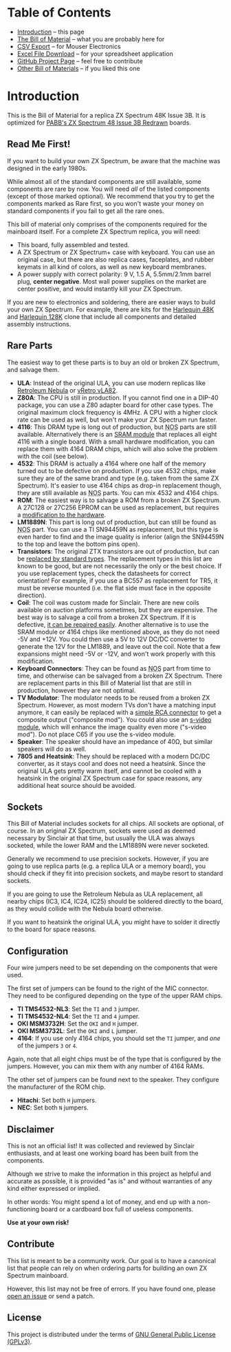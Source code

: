 # Table of Contents

<div class="toc"><ul>
  <li><a href="index.html">Introduction</a> &ndash; this page</li>
  <li><a href="zxspectrum-bom.html">The Bill of Material</a> &ndash; what you are probably here for</li>
  <li><a href="csv.html">CSV Export</a> &ndash; for Mouser Electronics</li>
  <li><a href="zxspectrum-bom.xlsx">Excel File Download</a> &ndash; for your spreadsheet application</li>
  <li><a href="https://github.com/shred/zxspectrum-bom">GitHub Project Page</a> &ndash; feel free to contribute</li>
  <li><a href="other.html">Other Bill of Materials</a> &ndash; if you liked this one</li>
</ul></div>

# Introduction

This is the Bill of Material for a replica ZX Spectrum 48K Issue 3B. It is optimized for [PABB's ZX Spectrum 48 Issue 3B Redrawn](https://www.pcbway.com/project/shareproject/ZX_Spectrum_48_Issue_3B_Redrawn.html) boards.

## Read Me First!

If you want to build your own ZX Spectrum, be aware that the machine was designed in the early 1980s.

While almost all of the standard components are still available, some components are rare by now. You will need *all* of the listed components (except of those marked optional). We recommend that you try to get the components marked as <span class="rare">Rare</span> first, so you won't waste your money on standard components if you fail to get all the rare ones.

This bill of material only comprises of the components required for the mainboard itself. For a complete ZX Spectrum replica, you will need:

* This board, fully assembled and tested.
* A ZX Spectrum or ZX Spectrum+ case with keyboard. You can use an original case, but there are also replica cases, faceplates, and rubber keymats in all kind of colors, as well as new keyboard membranes.
* A power supply with correct polarity: 9 V, 1.5 A, 5.5mm/2.1mm barrel plug, **center negative**. Most wall power supplies on the market are center positive, and would instantly kill your ZX Spectrum.

If you are new to electronics and soldering, there are easier ways to build your own ZX Spectrum. For example, there are kits for the [Harlequin 48K](https://www.bytedelight.com/?product_cat=harlequin48) and [Harlequin 128K](https://www.bytedelight.com/?product_cat=harlequin128) clone that include all components and detailed assembly instructions.

## Rare Parts

The easiest way to get these parts is to buy an old or broken ZX Spectrum, and salvage them.

* **ULA**: Instead of the original ULA, you can use modern replicas like [Retroleum Nebula](http://blog.retroleum.co.uk/electronics-articles/nebula-spectrum-ula-chip-replacement-module/) or [vRetro vLA82](https://vdrivezx.com/vla82/).
* **Z80A**: The CPU is still in production. If you cannot find one in a DIP-40 package, you can use a Z80 adapter board for other case types. The original maximum clock frequency is 4MHz. A CPU with a higher clock rate can be used as well, but won't make your ZX Spectrum run faster.
* **4116**: This DRAM type is long out of production, but <abbr title="New Old Stock">NOS</abbr> parts are still available. Alternatively there is an [SRAM module](https://lotharek.pl/productdetail.php?id=267) that replaces all eight 4116 with a single board. With a small hardware modification, you can replace them with 4164 DRAM chips, which will also solve the problem with the coil (see below).
* **4532**: This DRAM is actually a 4164 where one half of the memory turned out to be defective on production. If you use 4532 chips, make sure they are of the same brand and type (e.g. taken from the same ZX Spectrum). It's easier to use 4164 chips as drop-in replacement though, they are still available as <abbr title="New Old Stock">NOS</abbr> parts. You can mix 4532 and 4164 chips.
* **ROM**: The easiest way is to salvage a ROM from a broken ZX Spectrum. A 27C128 or 27C256 EPROM can be used as replacement, but requires a [modification to the hardware](http://blog.retroleum.co.uk/electronics-articles/how-to-replace-the-rom-of-a-zx-spectrum-with-an-eprom/).
* **LM1889N**: This part is long out of production, but can still be found as <abbr title="New Old Stock">NOS</abbr> part. You can use a TI SN94459N as replacement, but this type is even harder to find and the image quality is inferior (align the SN94459N to the top and leave the bottom pins open).
* **Transistors**: The original ZTX transistors are out of production, but can be [replaced by standard types](https://sinclair.wiki.zxnet.co.uk/wiki/Replacement_Components#ZX_Spectrum_48k). The replacement types in this list are known to be good, but are not necessarily the only or the best choice. If you use replacement types, check the datasheets for correct orientation! For example, if you use a BC557 as replacement for TR5, it must be reverse mounted (i.e. the flat side must face in the opposite direction).
* **Coil**: The coil was custom made for Sinclair. There are new coils available on auction platforms sometimes, but they are expensive. The best way is to salvage a coil from a broken ZX Spectrum. If it is defective, [it can be repaired easily](https://shred.zone/cilla/page/458/zx-spectrum-recoiled.html#new-coil). Another alternative is to use the SRAM module or 4164 chips like mentioned above, as they do not need -5V and +12V. You could then use a 5V to 12V DC/DC converter to generate the 12V for the LM1889, and leave out the coil. Note that a few expansions might need -5V or -12V, and won't work properly with this modification.
* **Keyboard Connectors**: They can be found as <abbr title="New Old Stock">NOS</abbr> part from time to time, and otherwise can be salvaged from a broken ZX Spectrum. There are replacement parts in this Bill of Material list that are still in production, however they are not optimal.
* **TV Modulator**: The modulator needs to be reused from a broken ZX Spectrum. However, as most modern TVs don't have a matching input anymore, it can easily be replaced with a [simple RCA connector](https://shred.zone/cilla/page/459/zx-spectrum-chrome.html#composite-mod) to get a composite output ("composite mod"). You could also use an [s-video module](https://github.com/redhawk668/ZX-Spectrum-S-Video), which will enhance the image quality even more ("s-video mod"). Do not place C65 if you use the s-video module.
* **Speaker**: The speaker should have an impedance of 40Ω, but similar speakers will do as well.
* **7805 and Heatsink**: They should be replaced with a modern DC/DC converter, as it stays cool and does not need a heatsink. Since the original ULA gets pretty warm itself, and cannot be cooled with a heatsink in the original ZX Spectrum case for space reasons, any additional heat source should be avoided.

## Sockets

This Bill of Material includes sockets for all chips. All sockets are optional, of course. In an original ZX Spectrum, sockets were used as deemed necessary by Sinclair at that time, but usually the ULA was always socketed, while the lower RAM and the LM1889N were never socketed.

Generally we recommend to use precision sockets. However, if you are going to use replica parts (e.g. a replica ULA or a memory board), you should check if they fit into precision sockets, and maybe resort to standard sockets.

If you are going to use the Retroleum Nebula as ULA replacement, all nearby chips (IC3, IC4, IC24, IC25) should be soldered directly to the board, as they would collide with the Nebula board otherwise.

If you want to heatsink the original ULA, you might have to solder it directly to the board for space reasons.

## Configuration

Four wire jumpers need to be set depending on the components that were used.

The first set of jumpers can be found to the right of the MIC connector. They need to be configured depending on the type of the upper RAM chips.

* **TI TMS4532-NL3**: Set the `TI` and `3` jumper.
* **TI TMS4532-NL4**: Set the `TI` and `4` jumper.
* **OKI MSM3732H**: Set the `OKI` and `H` jumper.
* **OKI MSM3732L**: Set the `OKI` and `L` jumper.
* **4164**: If you use only 4164 chips, you should set the `TI` jumper, and _one_ of the jumpers `3` or `4`.

Again, note that all eight chips must be of the type that is configured by the jumpers. However, you can mix them with any number of 4164 RAMs.

The other set of jumpers can be found next to the speaker. They configure the manufacturer of the ROM chip.

* **Hitachi**: Set both `H` jumpers.
* **NEC**: Set both `N` jumpers.

## Disclaimer

This is not an official list! It was collected and reviewed by Sinclair enthusiasts, and at least one working board has been built from the components.

Although we strive to make the information in this project as helpful and accurate as possible, it is provided "as is" and without warranties of any kind either expressed or implied.

In other words: You might spend a lot of money, and end up with a non-functioning board or a cardboard box full of useless components.

**Use at your own risk!**

## Contribute

This list is meant to be a community work. Our goal is to have a canonical list that people can rely on when ordering parts for building an own ZX Spectrum mainboard.

However, this list may not be free of errors. If you have found one, please [open an issue](https://github.com/shred/zxspectrum-bom/issues) or send a patch.

## License

This project is distributed under the terms of [GNU General Public License (GPLv3)](https://www.gnu.org/licenses/gpl-3.0.en.html#content).
